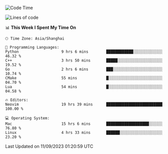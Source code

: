 <!--START_SECTION:waka-->
![Code Time](http://img.shields.io/badge/Code%20Time-1%2C569%20hrs%206%20mins-blue)

![Lines of code](https://img.shields.io/badge/From%20Hello%20World%20I%27ve%20Written-286.3%20thousand%20lines%20of%20code-blue)

📊 **This Week I Spent My Time On** 

```text
🕑︎ Time Zone: Asia/Shanghai

💬 Programming Languages: 
Python                   9 hrs 6 mins        ████████████░░░░░░░░░░░░░   46.32 % 
C++                      3 hrs 50 mins       █████░░░░░░░░░░░░░░░░░░░░   19.52 % 
Go                       2 hrs 6 mins        ███░░░░░░░░░░░░░░░░░░░░░░   10.74 % 
CMake                    55 mins             █░░░░░░░░░░░░░░░░░░░░░░░░   04.70 % 
Lua                      54 mins             █░░░░░░░░░░░░░░░░░░░░░░░░   04.58 % 

🔥 Editors: 
Neovim                   19 hrs 39 mins      █████████████████████████   100.00 % 

💻 Operating System: 
Mac                      15 hrs 6 mins       ███████████████████░░░░░░   76.80 % 
Linux                    4 hrs 33 mins       ██████░░░░░░░░░░░░░░░░░░░   23.20 % 
```


 Last Updated on 11/09/2023 01:20:59 UTC
<!--END_SECTION:waka-->
